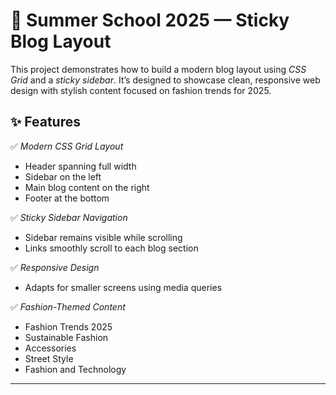 # 🌟 Summer School 2025 — Sticky Blog Layout



This project demonstrates how to build a modern blog layout using *CSS Grid* and a *sticky sidebar*. It’s designed to showcase clean, responsive web design with stylish content focused on fashion trends for 2025.

## ✨ Features

✅ *Modern CSS Grid Layout*  
- Header spanning full width
- Sidebar on the left
- Main blog content on the right
- Footer at the bottom

✅ *Sticky Sidebar Navigation*  
- Sidebar remains visible while scrolling
- Links smoothly scroll to each blog section

✅ *Responsive Design*  
- Adapts for smaller screens using media queries

✅ *Fashion-Themed Content*  
- Fashion Trends 2025
- Sustainable Fashion
- Accessories
- Street Style
- Fashion and Technology

---

